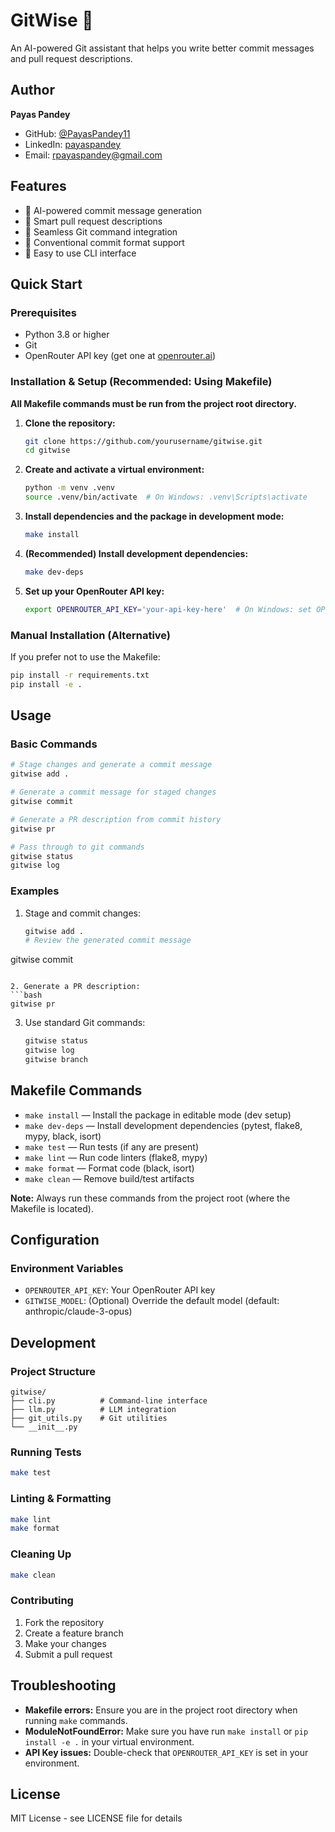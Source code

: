 # GitWise 🤖

An AI-powered Git assistant that helps you write better commit messages and pull request descriptions.

## Author

**Payas Pandey**  
- GitHub: [@PayasPandey11](https://github.com/PayasPandey11)
- LinkedIn: [payaspandey](https://www.linkedin.com/in/payaspandey/)
- Email: rpayaspandey@gmail.com

## Features

- 🤖 AI-powered commit message generation
- 📝 Smart pull request descriptions
- 🔄 Seamless Git command integration
- 🎯 Conventional commit format support
- 🚀 Easy to use CLI interface

## Quick Start

### Prerequisites

- Python 3.8 or higher
- Git
- OpenRouter API key (get one at [openrouter.ai](https://openrouter.ai))

### Installation & Setup (Recommended: Using Makefile)

**All Makefile commands must be run from the project root directory.**

1. **Clone the repository:**
   ```bash
   git clone https://github.com/yourusername/gitwise.git
   cd gitwise
   ```

2. **Create and activate a virtual environment:**
   ```bash
   python -m venv .venv
   source .venv/bin/activate  # On Windows: .venv\Scripts\activate
   ```

3. **Install dependencies and the package in development mode:**
   ```bash
   make install
   ```

4. **(Recommended) Install development dependencies:**
   ```bash
   make dev-deps
   ```

5. **Set up your OpenRouter API key:**
   ```bash
   export OPENROUTER_API_KEY='your-api-key-here'  # On Windows: set OPENROUTER_API_KEY=your-api-key-here
   ```

### Manual Installation (Alternative)

If you prefer not to use the Makefile:

```bash
pip install -r requirements.txt
pip install -e .
```

## Usage

### Basic Commands

```bash
# Stage changes and generate a commit message
gitwise add .

# Generate a commit message for staged changes
gitwise commit

# Generate a PR description from commit history
gitwise pr

# Pass through to git commands
gitwise status
gitwise log
```

### Examples

1. Stage and commit changes:
   ```bash
   gitwise add .
   # Review the generated commit message
gitwise commit
   ```

2. Generate a PR description:
   ```bash
   gitwise pr
   ```

3. Use standard Git commands:
   ```bash
   gitwise status
   gitwise log
   gitwise branch
   ```

## Makefile Commands

- `make install` — Install the package in editable mode (dev setup)
- `make dev-deps` — Install development dependencies (pytest, flake8, mypy, black, isort)
- `make test` — Run tests (if any are present)
- `make lint` — Run code linters (flake8, mypy)
- `make format` — Format code (black, isort)
- `make clean` — Remove build/test artifacts

**Note:** Always run these commands from the project root (where the Makefile is located).

## Configuration

### Environment Variables

- `OPENROUTER_API_KEY`: Your OpenRouter API key
- `GITWISE_MODEL`: (Optional) Override the default model (default: anthropic/claude-3-opus)

## Development

### Project Structure

```
gitwise/
├── cli.py          # Command-line interface
├── llm.py          # LLM integration
├── git_utils.py    # Git utilities
└── __init__.py
```

### Running Tests

```bash
make test
```

### Linting & Formatting

```bash
make lint
make format
```

### Cleaning Up

```bash
make clean
```

### Contributing

1. Fork the repository
2. Create a feature branch
3. Make your changes
4. Submit a pull request

## Troubleshooting

- **Makefile errors:** Ensure you are in the project root directory when running `make` commands.
- **ModuleNotFoundError:** Make sure you have run `make install` or `pip install -e .` in your virtual environment.
- **API Key issues:** Double-check that `OPENROUTER_API_KEY` is set in your environment.

## License

MIT License - see LICENSE file for details 